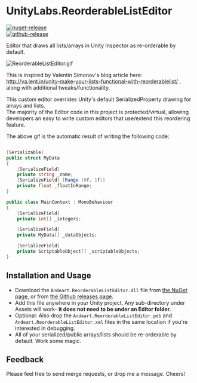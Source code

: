 # UnityLabs.ReorderableListEditor

[![nuget-release](https://img.shields.io/nuget/v/Andeart.ReorderableListEditor.svg)](https://www.nuget.org/packages/Andeart.ReorderableListEditor)<br />
[![github-release](https://img.shields.io/github/release/andeart/UnityLabs.ReorderableListEditor.svg)](https://github.com/andeart/UnityLabs.ReorderableListEditor/releases/latest)<br/>

Editor that draws all lists/arrays in Unity Inspector as re-orderable by default.

![ReorderableListEditor.gif](https://user-images.githubusercontent.com/6226493/53707244-0870ee00-3de3-11e9-8f00-e337539401ef.gif)

This is inspired by Valentin Simonov's blog article here: http://va.lent.in/unity-make-your-lists-functional-with-reorderablelist/ , along with additional tweaks/functionality.

This custom editor overrides Unity's default SerializedProperty drawing for arrays and lists.  
The majority of the Editor code in this project is protected/virtual, allowing developers an easy to write custom editors that use/extend this reordering feature.  
  
The above gif is the automatic result of writing the following code:  

```csharp

[Serializable]
public struct MyData
{
    [SerializeField]
    private string _name;
    [SerializeField] [Range (0f, 1f)]
    private float _floatInRange;
}

public class MainContext : MonoBehaviour
{
    [SerializeField]
    private int[] _integers;

    [SerializeField]
    private MyData[] _dataObjects;

    [SerializeField]
    private ScriptableObject[] _scriptableObjects;
}
```  

## Installation and Usage

- Download the `Andeart.ReorderableListEditor.dll` file from [the NuGet page](https://www.nuget.org/packages/Andeart.ReorderableListEditor), or from [the Github releases page](https://github.com/andeart/UnityLabs.ReorderableListEditor/releases/latest).
- Add this file anywhere in your Unity project. Any sub-directory under Assets will work- **it does not need to be under an Editor folder**.
- Optional: Also drop the `Andeart.ReorderableListEditor.pdb` and `Andeart.ReorderableListEditor.xml` files in the same location if you're interested in debugging.
- All of your serialized/public arrays/lists should be re-orderable by default. Work some magic.

## Feedback

Please feel free to send merge requests, or drop me a message. Cheers!
